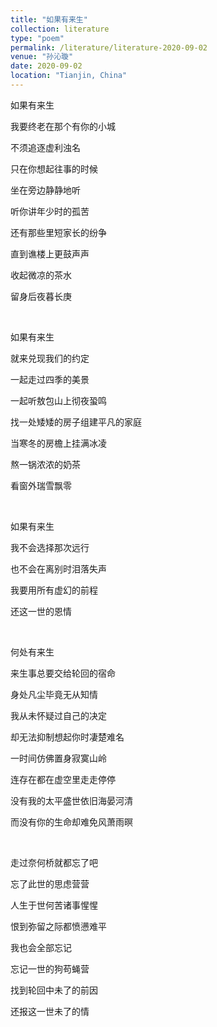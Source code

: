 ```yaml
---
title: "如果有来生"
collection: literature
type: "poem"
permalink: /literature/literature-2020-09-02
venue: "孙沁璇"
date: 2020-09-02
location: "Tianjin, China"
---
```


如果有来生

我要终老在那个有你的小城

不须追逐虚利浊名

只在你想起往事的时候

坐在旁边静静地听

听你讲年少时的孤苦

还有那些里短家长的纷争

直到谯楼上更鼓声声

收起微凉的茶水

留身后夜暮长庚

<br>

如果有来生

就来兑现我们的约定

一起走过四季的美景

一起听敖包山上彻夜蛩鸣

找一处矮矮的房子组建平凡的家庭

当寒冬的房檐上挂满冰凌

熬一锅浓浓的奶茶

看窗外瑞雪飘零

<br>

如果有来生

我不会选择那次远行

也不会在离别时泪落失声

我要用所有虚幻的前程

还这一世的恩情

<br>

何处有来生

来生事总要交给轮回的宿命

身处凡尘毕竟无从知情

我从未怀疑过自己的决定

却无法抑制想起你时凄楚难名

一时间仿佛置身寂寞山岭

连存在都在虚空里走走停停

没有我的太平盛世依旧海晏河清

而没有你的生命却难免风萧雨暝

<br>

走过奈何桥就都忘了吧

忘了此世的思虑营营

人生于世何苦诸事惺惺

恨到弥留之际都愤懑难平

我也会全部忘记

忘记一世的狗苟蝇营

找到轮回中未了的前因

还报这一世未了的情